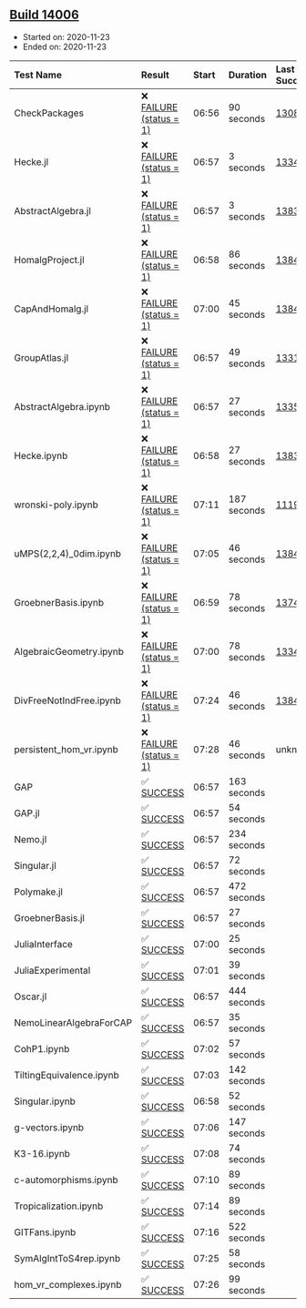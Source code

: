 ## [Build 14006](https://oscarci.mathematik.uni-kl.de/job/oscar/14006/)

* Started on: 2020-11-23
* Ended on: 2020-11-23

| Test Name    | Result | Start | Duration | Last Success | First Failure |
|:-------------|:-------|:------|:---------|:-------------|:--------------|
| CheckPackages | ❌ [FAILURE (status = 1)](https://oscarci.mathematik.uni-kl.de/job/oscar/14006/artifact/logs/build-14006/CheckPackages.log) | 06:56 | 90 seconds | [13085](https://oscarci.mathematik.uni-kl.de/job/oscar/13085/) | [13086](https://oscarci.mathematik.uni-kl.de/job/oscar/13086/) |
| Hecke.jl | ❌ [FAILURE (status = 1)](https://oscarci.mathematik.uni-kl.de/job/oscar/14006/artifact/logs/build-14006/Hecke.jl.log) | 06:57 | 3 seconds | [13341](https://oscarci.mathematik.uni-kl.de/job/oscar/13341/) | [13342](https://oscarci.mathematik.uni-kl.de/job/oscar/13342/) |
| AbstractAlgebra.jl | ❌ [FAILURE (status = 1)](https://oscarci.mathematik.uni-kl.de/job/oscar/14006/artifact/logs/build-14006/AbstractAlgebra.jl.log) | 06:57 | 3 seconds | [13837](https://oscarci.mathematik.uni-kl.de/job/oscar/13837/) | [13838](https://oscarci.mathematik.uni-kl.de/job/oscar/13838/) |
| HomalgProject.jl | ❌ [FAILURE (status = 1)](https://oscarci.mathematik.uni-kl.de/job/oscar/14006/artifact/logs/build-14006/HomalgProject.jl.log) | 06:58 | 86 seconds | [13845](https://oscarci.mathematik.uni-kl.de/job/oscar/13845/) | [13846](https://oscarci.mathematik.uni-kl.de/job/oscar/13846/) |
| CapAndHomalg.jl | ❌ [FAILURE (status = 1)](https://oscarci.mathematik.uni-kl.de/job/oscar/14006/artifact/logs/build-14006/CapAndHomalg.jl.log) | 07:00 | 45 seconds | [13845](https://oscarci.mathematik.uni-kl.de/job/oscar/13845/) | [13846](https://oscarci.mathematik.uni-kl.de/job/oscar/13846/) |
| GroupAtlas.jl | ❌ [FAILURE (status = 1)](https://oscarci.mathematik.uni-kl.de/job/oscar/14006/artifact/logs/build-14006/GroupAtlas.jl.log) | 06:57 | 49 seconds | [13311](https://oscarci.mathematik.uni-kl.de/job/oscar/13311/) | [13312](https://oscarci.mathematik.uni-kl.de/job/oscar/13312/) |
| AbstractAlgebra.ipynb | ❌ [FAILURE (status = 1)](https://oscarci.mathematik.uni-kl.de/job/oscar/14006/artifact/logs/build-14006/AbstractAlgebra.ipynb.log) | 06:57 | 27 seconds | [13355](https://oscarci.mathematik.uni-kl.de/job/oscar/13355/) | [13356](https://oscarci.mathematik.uni-kl.de/job/oscar/13356/) |
| Hecke.ipynb | ❌ [FAILURE (status = 1)](https://oscarci.mathematik.uni-kl.de/job/oscar/14006/artifact/logs/build-14006/Hecke.ipynb.log) | 06:58 | 27 seconds | [13837](https://oscarci.mathematik.uni-kl.de/job/oscar/13837/) | [13838](https://oscarci.mathematik.uni-kl.de/job/oscar/13838/) |
| wronski-poly.ipynb | ❌ [FAILURE (status = 1)](https://oscarci.mathematik.uni-kl.de/job/oscar/14006/artifact/logs/build-14006/wronski-poly.ipynb.log) | 07:11 | 187 seconds | [11192](https://oscarci.mathematik.uni-kl.de/job/oscar/11192/) | [11193](https://oscarci.mathematik.uni-kl.de/job/oscar/11193/) |
| uMPS(2,2,4)_0dim.ipynb | ❌ [FAILURE (status = 1)](https://oscarci.mathematik.uni-kl.de/job/oscar/14006/artifact/logs/build-14006/uMPS-2-2-4-_0dim.ipynb.log) | 07:05 | 46 seconds | [13841](https://oscarci.mathematik.uni-kl.de/job/oscar/13841/) | [13842](https://oscarci.mathematik.uni-kl.de/job/oscar/13842/) |
| GroebnerBasis.ipynb | ❌ [FAILURE (status = 1)](https://oscarci.mathematik.uni-kl.de/job/oscar/14006/artifact/logs/build-14006/GroebnerBasis.ipynb.log) | 06:59 | 78 seconds | [13748](https://oscarci.mathematik.uni-kl.de/job/oscar/13748/) | [13749](https://oscarci.mathematik.uni-kl.de/job/oscar/13749/) |
| AlgebraicGeometry.ipynb | ❌ [FAILURE (status = 1)](https://oscarci.mathematik.uni-kl.de/job/oscar/14006/artifact/logs/build-14006/AlgebraicGeometry.ipynb.log) | 07:00 | 78 seconds | [13341](https://oscarci.mathematik.uni-kl.de/job/oscar/13341/) | [13342](https://oscarci.mathematik.uni-kl.de/job/oscar/13342/) |
| DivFreeNotIndFree.ipynb | ❌ [FAILURE (status = 1)](https://oscarci.mathematik.uni-kl.de/job/oscar/14006/artifact/logs/build-14006/DivFreeNotIndFree.ipynb.log) | 07:24 | 46 seconds | [13845](https://oscarci.mathematik.uni-kl.de/job/oscar/13845/) | [13846](https://oscarci.mathematik.uni-kl.de/job/oscar/13846/) |
| persistent_hom_vr.ipynb | ❌ [FAILURE (status = 1)](https://oscarci.mathematik.uni-kl.de/job/oscar/14006/artifact/logs/build-14006/persistent_hom_vr.ipynb.log) | 07:28 | 46 seconds | unknown | unknown |
| GAP | ✅ [SUCCESS](https://oscarci.mathematik.uni-kl.de/job/oscar/14006/artifact/logs/build-14006/GAP.log) | 06:57 | 163 seconds |  |  |
| GAP.jl | ✅ [SUCCESS](https://oscarci.mathematik.uni-kl.de/job/oscar/14006/artifact/logs/build-14006/GAP.jl.log) | 06:57 | 54 seconds |  |  |
| Nemo.jl | ✅ [SUCCESS](https://oscarci.mathematik.uni-kl.de/job/oscar/14006/artifact/logs/build-14006/Nemo.jl.log) | 06:57 | 234 seconds |  |  |
| Singular.jl | ✅ [SUCCESS](https://oscarci.mathematik.uni-kl.de/job/oscar/14006/artifact/logs/build-14006/Singular.jl.log) | 06:57 | 72 seconds |  |  |
| Polymake.jl | ✅ [SUCCESS](https://oscarci.mathematik.uni-kl.de/job/oscar/14006/artifact/logs/build-14006/Polymake.jl.log) | 06:57 | 472 seconds |  |  |
| GroebnerBasis.jl | ✅ [SUCCESS](https://oscarci.mathematik.uni-kl.de/job/oscar/14006/artifact/logs/build-14006/GroebnerBasis.jl.log) | 06:57 | 27 seconds |  |  |
| JuliaInterface | ✅ [SUCCESS](https://oscarci.mathematik.uni-kl.de/job/oscar/14006/artifact/logs/build-14006/JuliaInterface.log) | 07:00 | 25 seconds |  |  |
| JuliaExperimental | ✅ [SUCCESS](https://oscarci.mathematik.uni-kl.de/job/oscar/14006/artifact/logs/build-14006/JuliaExperimental.log) | 07:01 | 39 seconds |  |  |
| Oscar.jl | ✅ [SUCCESS](https://oscarci.mathematik.uni-kl.de/job/oscar/14006/artifact/logs/build-14006/Oscar.jl.log) | 06:57 | 444 seconds |  |  |
| NemoLinearAlgebraForCAP | ✅ [SUCCESS](https://oscarci.mathematik.uni-kl.de/job/oscar/14006/artifact/logs/build-14006/NemoLinearAlgebraForCAP.log) | 06:57 | 35 seconds |  |  |
| CohP1.ipynb | ✅ [SUCCESS](https://oscarci.mathematik.uni-kl.de/job/oscar/14006/artifact/logs/build-14006/CohP1.ipynb.log) | 07:02 | 57 seconds |  |  |
| TiltingEquivalence.ipynb | ✅ [SUCCESS](https://oscarci.mathematik.uni-kl.de/job/oscar/14006/artifact/logs/build-14006/TiltingEquivalence.ipynb.log) | 07:03 | 142 seconds |  |  |
| Singular.ipynb | ✅ [SUCCESS](https://oscarci.mathematik.uni-kl.de/job/oscar/14006/artifact/logs/build-14006/Singular.ipynb.log) | 06:58 | 52 seconds |  |  |
| g-vectors.ipynb | ✅ [SUCCESS](https://oscarci.mathematik.uni-kl.de/job/oscar/14006/artifact/logs/build-14006/g-vectors.ipynb.log) | 07:06 | 147 seconds |  |  |
| K3-16.ipynb | ✅ [SUCCESS](https://oscarci.mathematik.uni-kl.de/job/oscar/14006/artifact/logs/build-14006/K3-16.ipynb.log) | 07:08 | 74 seconds |  |  |
| c-automorphisms.ipynb | ✅ [SUCCESS](https://oscarci.mathematik.uni-kl.de/job/oscar/14006/artifact/logs/build-14006/c-automorphisms.ipynb.log) | 07:10 | 89 seconds |  |  |
| Tropicalization.ipynb | ✅ [SUCCESS](https://oscarci.mathematik.uni-kl.de/job/oscar/14006/artifact/logs/build-14006/Tropicalization.ipynb.log) | 07:14 | 89 seconds |  |  |
| GITFans.ipynb | ✅ [SUCCESS](https://oscarci.mathematik.uni-kl.de/job/oscar/14006/artifact/logs/build-14006/GITFans.ipynb.log) | 07:16 | 522 seconds |  |  |
| SymAlgIntToS4rep.ipynb | ✅ [SUCCESS](https://oscarci.mathematik.uni-kl.de/job/oscar/14006/artifact/logs/build-14006/SymAlgIntToS4rep.ipynb.log) | 07:25 | 58 seconds |  |  |
| hom_vr_complexes.ipynb | ✅ [SUCCESS](https://oscarci.mathematik.uni-kl.de/job/oscar/14006/artifact/logs/build-14006/hom_vr_complexes.ipynb.log) | 07:26 | 99 seconds |  |  |
